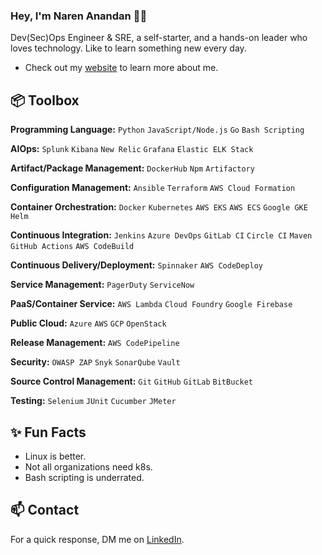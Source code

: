 ### Hey, I'm Naren Anandan 👋🏽  

Dev(Sec)Ops Engineer & SRE, a self-starter, and a hands-on leader who loves technology. Like to learn something new every day.

- Check out my [website](https://portfolio-bf3e6.firebaseapp.com/) to learn more about me. 
 
## 📦 Toolbox

**Programming Language:** `Python` `JavaScript/Node.js` `Go` `Bash Scripting`

**AIOps:** `Splunk` `Kibana` `New Relic` `Grafana` `Elastic ELK Stack`

**Artifact/Package Management:** `DockerHub` `Npm` `Artifactory`

**Configuration Management:** `Ansible` `Terraform` `AWS Cloud Formation` 

**Container Orchestration:** `Docker` `Kubernetes` `AWS EKS` `AWS ECS` `Google GKE` `Helm`

**Continuous Integration:** `Jenkins` `Azure DevOps` `GitLab CI` `Circle CI` `Maven` `GitHub Actions` `AWS CodeBuild`

**Continuous Delivery/Deployment:** `Spinnaker` `AWS CodeDeploy`

**Service Management:** `PagerDuty` `ServiceNow`

**PaaS/Container Service:** `AWS Lambda` `Cloud Foundry` `Google Firebase`

**Public Cloud:** `Azure` `AWS` `GCP` `OpenStack`

**Release Management:** `AWS CodePipeline`

**Security:** `OWASP ZAP` `Snyk` `SonarQube` `Vault`

**Source Control Management:** `Git` `GitHub` `GitLab` `BitBucket`

**Testing:** `Selenium` `JUnit` `Cucumber` `JMeter`

## ✨ Fun Facts 

- Linux is better.
- Not all organizations need k8s.
- Bash scripting is underrated.

## 📫 Contact

 For a quick response, DM me on [LinkedIn](https://www.linkedin.com/in/narenanandan/).
